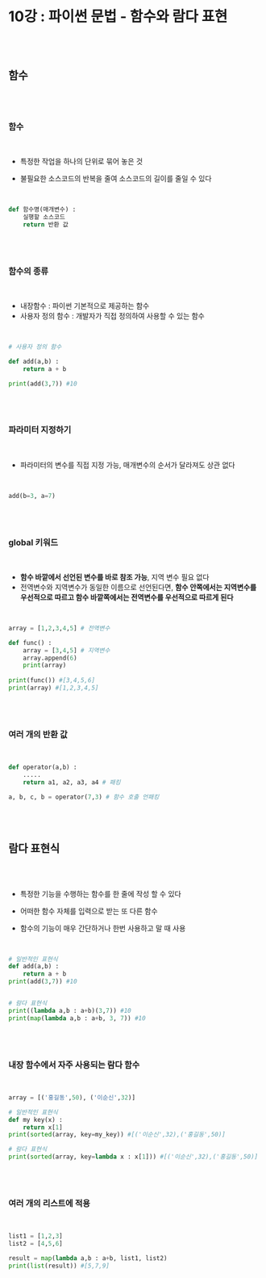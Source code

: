 # 10강 : 파이썬 문법 - 함수와 람다 표현

<br>

<br>

## 함수

<br>

<br>

### 함수

<br>

- 특정한 작업을 하나의 단위로 묶어 놓은 것

- 불필요한 소스코드의 반복을 줄여 소스코드의 길이를 줄일 수 있다

<br>

```python
def 함수명(매개변수) :
	실행할 소스코드
	return 반환 값
```

<br>

<br>

### 함수의 종류

<br>

- 내장함수 : 파이썬 기본적으로 제공하는 함수
- 사용자 정의 함수 : 개발자가 직접 정의하여 사용할 수 있는 함수

<br>

```python
# 사용자 정의 함수

def add(a,b) :
	return a + b

print(add(3,7)) #10
```

<br>

<br>

### 파라미터 지정하기

<br>

- 파라미터의 변수를 직접 지정 가능, 매개변수의 순서가 달라져도 상관 없다

<br>

 ```python
add(b=3, a=7)
 ```

<br>

<br>

### global 키워드

<br>

- **함수 바깥에서 선언된 변수를 바로 참조 가능**, 지역 변수 필요 없다
- 전역변수와 지역변수가 동일한 이름으로 선언된다면, **함수 안쪽에서는 지역변수를 우선적으로 따르고 함수 바깥쪽에서는 전역변수를 우선적으로 따르게 된다**

<br>

```python
array = [1,2,3,4,5] # 전역변수

def func() :
    array = [3,4,5] # 지역변수
    array.append(6)
    print(array)
   
print(func()) #[3,4,5,6]
print(array) #[1,2,3,4,5]
```

<br>

<br>

### 여러 개의 반환 값

<br>

```python
def operator(a,b) :
	.....
	return a1, a2, a3, a4 # 패킹

a, b, c, b = operator(7,3) # 함수 호출 언패킹
```

<br>

<br>

## 람다 표현식

<br>

<br>

- 특정한 기능을 수행하는 함수를 한 줄에 작성 할 수 있다

- 어떠한 함수 자체를 입력으로 받는 또 다른 함수 

- 함수의 기능이 매우 간단하거나 한번 사용하고 말 때 사용

 <br>

```python
# 일반적인 표현식
def add(a,b) :
    return a + b
print(add(3,7)) #10


# 람다 표현식
print((lambda a,b : a+b)(3,7)) #10
print(map(lambda a,b : a+b, 3, 7)) #10
```

<br>

<br>

### 내장 함수에서 자주 사용되는 람다 함수

<br>

```python
array = [('홍길동',50), ('이순신',32)]

# 일반적인 표현식
def my key(x) :
	return x[1]
print(sorted(array, key=my_key)) #[('이순신',32),('홍길동',50)]

# 람다 표현식
print(sorted(array, key=lambda x : x[1])) #[('이순신',32),('홍길동',50)]
```

<br>

<br>

### 여러 개의 리스트에 적용

<br>

```python
list1 = [1,2,3]
list2 = [4,5,6]

result = map(lambda a,b : a+b, list1, list2)
print(list(result)) #[5,7,9]
```

<br>